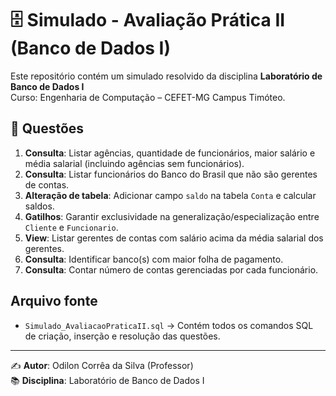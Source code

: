 # 🗄️ Simulado - Avaliação Prática II (Banco de Dados I)

Este repositório contém um simulado resolvido da disciplina **Laboratório de Banco de Dados I**  
Curso: Engenharia de Computação – CEFET-MG Campus Timóteo.

## 📜 Questões
1. **Consulta**: Listar agências, quantidade de funcionários, maior salário e média salarial (incluindo agências sem funcionários).
2. **Consulta**: Listar funcionários do Banco do Brasil que não são gerentes de contas.
3. **Alteração de tabela**: Adicionar campo `saldo` na tabela `Conta` e calcular saldos.
4. **Gatilhos**: Garantir exclusividade na generalização/especialização entre `Cliente` e `Funcionario`.
5. **View**: Listar gerentes de contas com salário acima da média salarial dos gerentes.
6. **Consulta**: Identificar banco(s) com maior folha de pagamento.
7. **Consulta**: Contar número de contas gerenciadas por cada funcionário.

## Arquivo fonte
- `Simulado_AvaliacaoPraticaII.sql` → Contém todos os comandos SQL de criação, inserção e resolução das questões.

---
✍️ **Autor**: Odilon Corrêa da Silva (Professor)  
📚 **Disciplina**: Laboratório de Banco de Dados I
